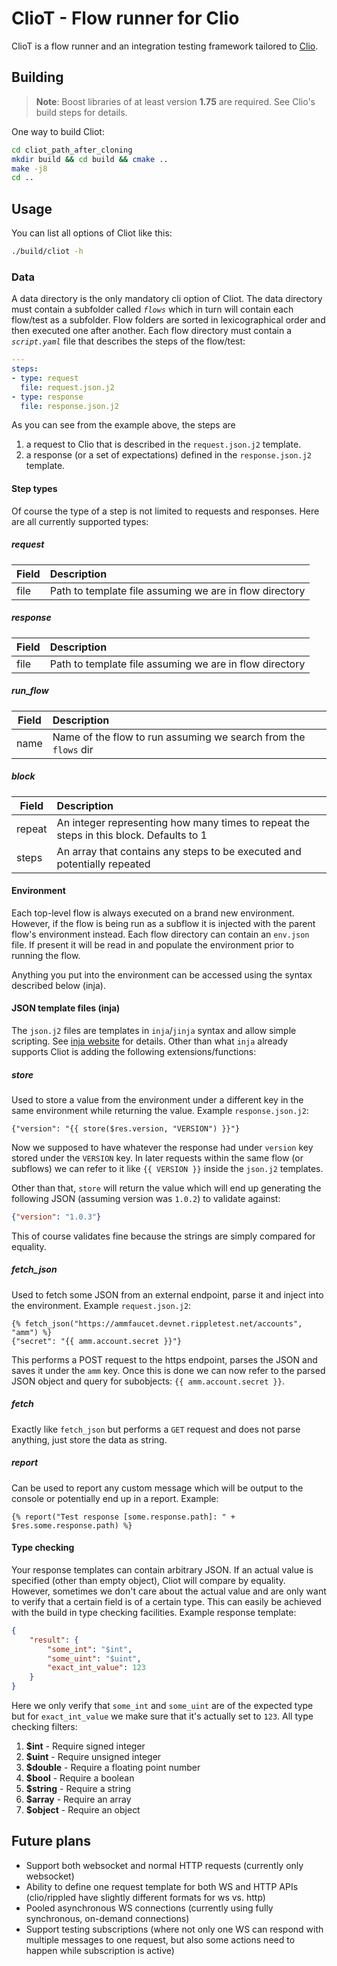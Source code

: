 # ClioT - Flow runner for Clio

ClioT is a flow runner and an integration testing framework tailored to [Clio](https://github.com/XRPLF/clio).

## Building

> **Note**: Boost libraries of at least version **1.75** are required. See Clio's build steps for details.

One way to build Cliot:
```bash
cd cliot_path_after_cloning
mkdir build && cd build && cmake ..
make -j8
cd ..
```

## Usage

You can list all options of Cliot like this:

```bash
./build/cliot -h
```

### Data

A data directory is the only mandatory cli option of Cliot.
The data directory must contain a subfolder called *`flows`* which in turn will contain each flow/test as a subfolder.
Flow folders are sorted in lexicographical order and then executed one after another.
Each flow directory must contain a *`script.yaml`* file that describes the steps of the flow/test:

```yaml
---
steps:
- type: request
  file: request.json.j2
- type: response
  file: response.json.j2
```

As you can see from the example above, the steps are
1) a request to Clio that is described in the `request.json.j2` template.
2) a response (or a set of expectations) defined in the `response.json.j2` template.

#### Step types

Of course the type of a step is not limited to requests and responses. 
Here are all currently supported types:

##### request

| Field    | Description                                              |
|----------|:---------------------------------------------------------|
| file     |  Path to template file assuming we are in flow directory |

##### response

| Field    | Description                                              |
|----------|:---------------------------------------------------------|
| file     |  Path to template file assuming we are in flow directory |

##### run_flow

| Field    | Description                                                      |
|----------|:-----------------------------------------------------------------|
| name     |  Name of the flow to run assuming we search from the `flows` dir |

##### block

| Field    | Description                                                                              |
|----------|:-----------------------------------------------------------------------------------------|
| repeat   |  An integer representing how many times to repeat the steps in this block. Defaults to 1 |
| steps    | An array that contains any steps to be executed and potentially repeated                 |

#### Environment

Each top-level flow is always executed on a brand new environment. However, if the flow is being run as a subflow it is injected with the parent flow's environment instead.
Each flow directory can contain an `env.json` file. If present it will be read in and populate the environment prior to running the flow.

Anything you put into the environment can be accessed using the syntax described below (inja).

#### JSON template files (inja)

The `json.j2` files are templates in `inja`/`jinja` syntax and allow simple scripting. See [inja website](https://github.com/pantor/inja) for details.
Other than what `inja` already supports Cliot is adding the following extensions/functions:

##### store

Used to store a value from the environment under a different key in the same environment while returning the value.
Example `response.json.j2`:

```jinja
{"version": "{{ store($res.version, "VERSION") }}"}
```

Now we supposed to have whatever the response had under `version` key stored under the `VERSION` key.
In later requests within the same flow (or subflows) we can refer to it like `{{ VERSION }}` inside the `json.j2` templates.

Other than that, `store` will return the value which will end up generating the following JSON (assuming version was `1.0.2`) to validate against:
```json
{"version": "1.0.3"}
```

This of course validates fine because the strings are simply compared for equality.

##### fetch_json

Used to fetch some JSON from an external endpoint, parse it and inject into the environment.
Example `request.json.j2`:

```jinja
{% fetch_json("https://ammfaucet.devnet.rippletest.net/accounts", "amm") %}
{"secret": "{{ amm.account.secret }}"}
```

This performs a POST request to the https endpoint, parses the JSON and saves it under the `amm` key.
Once this is done we can now refer to the parsed JSON object and query for subobjects: `{{ amm.account.secret }}`.

##### fetch

Exactly like `fetch_json` but performs a `GET` request and does not parse anything, just store the data as string.

##### report

Can be used to report any custom message which will be output to the console or potentially end up in a report.
Example:

```jinja
{% report("Test response [some.response.path]: " + $res.some.response.path) %}
```

#### Type checking

Your response templates can contain arbitrary JSON. If an actual value is specified (other than empty object), Cliot will compare by equality.
However, sometimes we don't care about the actual value and are only want to verify that a certain field is of a certain type.
This can easily be achieved with the build in type checking facilities. Example response template:

```json
{
    "result": {
        "some_int": "$int",
        "some_uint": "$uint",
        "exact_int_value": 123
    }
}
```
Here we only verify that `some_int` and `some_uint` are of the expected type but for `exact_int_value` we make sure that it's actually set to `123`.
All type checking filters:
1) **$int** - Require signed integer
2) **$uint** - Require unsigned integer
3) **$double** - Require a floating point number
4) **$bool** - Require a boolean
5) **$string** - Require a string
6) **$array** - Require an array
7) **$object** - Require an object

## Future plans

- Support both websocket and normal HTTP requests (currently only websocket)
- Ability to define one request template for both WS and HTTP APIs (clio/rippled have slightly different formats for ws vs. http) 
- Pooled asynchronous WS connections (currently using fully synchronous, on-demand connections)
- Support testing subscriptions (where not only one WS can respond with multiple messages to one request, but also some actions need to happen while subscription is active)
